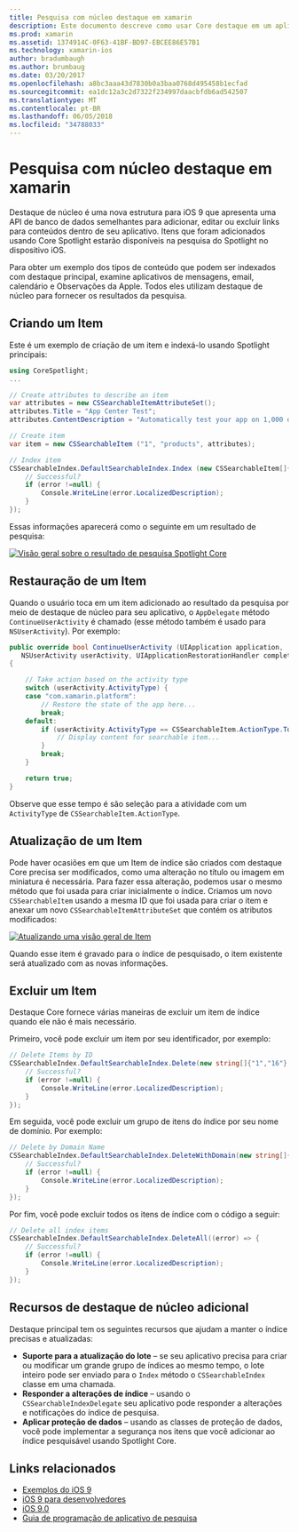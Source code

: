 ```yaml
---
title: Pesquisa com núcleo destaque em xamarin
description: Este documento descreve como usar Core destaque em um aplicativo xamarin para fornecer links para conteúdo no aplicativo. Ele discute como criar, restaurar, atualizar e excluir itens de pesquisados.
ms.prod: xamarin
ms.assetid: 1374914C-0F63-41BF-BD97-EBCEE86E57B1
ms.technology: xamarin-ios
author: bradumbaugh
ms.author: brumbaug
ms.date: 03/20/2017
ms.openlocfilehash: a8bc3aaa43d7830b0a3baa0768d495458b1ecfad
ms.sourcegitcommit: ea1dc12a3c2d7322f234997daacbfdb6ad542507
ms.translationtype: MT
ms.contentlocale: pt-BR
ms.lasthandoff: 06/05/2018
ms.locfileid: "34788033"
---
```

# <a name="search-with-core-spotlight-in-xamarinios"></a>Pesquisa com núcleo destaque em xamarin

Destaque de núcleo é uma nova estrutura para iOS 9 que apresenta uma API de banco de dados semelhantes para adicionar, editar ou excluir links para conteúdos dentro de seu aplicativo. Itens que foram adicionados usando Core Spotlight estarão disponíveis na pesquisa do Spotlight no dispositivo iOS.

Para obter um exemplo dos tipos de conteúdo que podem ser indexados com destaque principal, examine aplicativos de mensagens, email, calendário e Observações da Apple. Todos eles utilizam destaque de núcleo para fornecer os resultados da pesquisa.

## <a name="creating-an-item"></a>Criando um Item

Este é um exemplo de criação de um item e indexá-lo usando Spotlight principais:

```csharp
using CoreSpotlight;
...

// Create attributes to describe an item
var attributes = new CSSearchableItemAttributeSet();
attributes.Title = "App Center Test";
attributes.ContentDescription = "Automatically test your app on 1,000 devices in the cloud.";

// Create item
var item = new CSSearchableItem ("1", "products", attributes);

// Index item
CSSearchableIndex.DefaultSearchableIndex.Index (new CSSearchableItem[]{ item }, (error) => {
    // Successful?
    if (error !=null) {
        Console.WriteLine(error.LocalizedDescription);
    }
});
```

Essas informações aparecerá como o seguinte em um resultado de pesquisa:

[![](corespotlight-images/corespotlight01.png "Visão geral sobre o resultado de pesquisa Spotlight Core")](corespotlight-images/corespotlight01.png#lightbox)

## <a name="restoring-an-item"></a>Restauração de um Item

Quando o usuário toca em um item adicionado ao resultado da pesquisa por meio de destaque de núcleo para seu aplicativo, o `AppDelegate` método `ContinueUserActivity` é chamado (esse método também é usado para `NSUserActivity`). Por exemplo:

```csharp
public override bool ContinueUserActivity (UIApplication application,
   NSUserActivity userActivity, UIApplicationRestorationHandler completionHandler)
{

    // Take action based on the activity type
    switch (userActivity.ActivityType) {
    case "com.xamarin.platform":
        // Restore the state of the app here...
        break;
    default:
        if (userActivity.ActivityType == CSSearchableItem.ActionType.ToString ()) {
            // Display content for searchable item...
        }
        break;
    }

    return true;
}
```

Observe que esse tempo é são seleção para a atividade com um `ActivityType` de `CSSearchableItem.ActionType`.

## <a name="updating-an-item"></a>Atualização de um Item

Pode haver ocasiões em que um Item de índice são criados com destaque Core precisa ser modificados, como uma alteração no título ou imagem em miniatura é necessária. Para fazer essa alteração, podemos usar o mesmo método que foi usada para criar inicialmente o índice.
Criamos um novo `CSSearchableItem` usando a mesma ID que foi usada para criar o item e anexar um novo `CSSearchableItemAttributeSet` que contém os atributos modificados:

[![](corespotlight-images/corespotlight02.png "Atualizando uma visão geral de Item")](corespotlight-images/corespotlight02.png#lightbox)

Quando esse item é gravado para o índice de pesquisado, o item existente será atualizado com as novas informações.

## <a name="deleting-an-item"></a>Excluir um Item

Destaque Core fornece várias maneiras de excluir um item de índice quando ele não é mais necessário.

Primeiro, você pode excluir um item por seu identificador, por exemplo:

```csharp
// Delete Items by ID
CSSearchableIndex.DefaultSearchableIndex.Delete(new string[]{"1","16"},(error) => {
    // Successful?
    if (error !=null) {
        Console.WriteLine(error.LocalizedDescription);
    }
});
```

Em seguida, você pode excluir um grupo de itens do índice por seu nome de domínio. Por exemplo:

```csharp
// Delete by Domain Name
CSSearchableIndex.DefaultSearchableIndex.DeleteWithDomain(new string[]{"domain-name"},(error) => {
    // Successful?
    if (error !=null) {
        Console.WriteLine(error.LocalizedDescription);
    }
});
```

Por fim, você pode excluir todos os itens de índice com o código a seguir:

```csharp
// Delete all index items
CSSearchableIndex.DefaultSearchableIndex.DeleteAll((error) => {
    // Successful?
    if (error !=null) {
        Console.WriteLine(error.LocalizedDescription);
    }
});
```
## <a name="additional-core-spotlight-features"></a>Recursos de destaque de núcleo adicional

Destaque principal tem os seguintes recursos que ajudam a manter o índice precisas e atualizadas:

- **Suporte para a atualização do lote** – se seu aplicativo precisa para criar ou modificar um grande grupo de índices ao mesmo tempo, o lote inteiro pode ser enviado para o `Index` método o `CSSearchableIndex` classe em uma chamada.
- **Responder a alterações de índice** – usando o `CSSearchableIndexDelegate` seu aplicativo pode responder a alterações e notificações do índice de pesquisa.
- **Aplicar proteção de dados** – usando as classes de proteção de dados, você pode implementar a segurança nos itens que você adicionar ao índice pesquisável usando Spotlight Core.



## <a name="related-links"></a>Links relacionados

- [Exemplos do iOS 9](https://developer.xamarin.com/samples/ios/iOS9/)
- [iOS 9 para desenvolvedores](https://developer.apple.com/ios/pre-release/)
- [iOS 9.0](https://developer.apple.com/library/prerelease/ios/releasenotes/General/WhatsNewIniOS/Articles/iOS9.html)
- [Guia de programação de aplicativo de pesquisa](https://developer.apple.com/library/prerelease/ios/documentation/General/Conceptual/AppSearch/index.html#//apple_ref/doc/uid/TP40016308)
